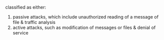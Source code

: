 classified as either:
1. passive attacks, which include unauthorized reading of a message of file & traffic analysis
2. active attacks, such as modification of messages or files & denial of service